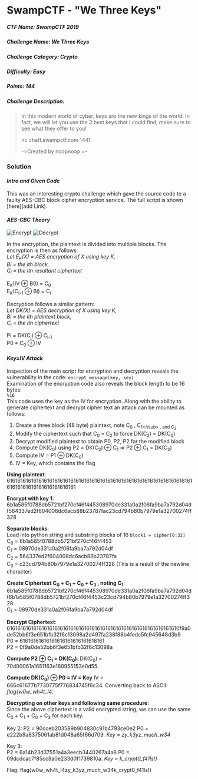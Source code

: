 SwampCTF - "We Three Keys"
======
##### CTF Name: SwampCTF 2019
##### Challenge Name: We Three Keys
##### Challenge Category: Crypto
##### Difficulty: Easy
##### Points: 144
##### Challenge Description: 
>In this modern world of cyber, keys are the new kings of the world. In fact, we will let you use the 3 best keys that I could find, make sure to see what they offer to you!
>
>nc chal1.swampctf.com 1441
>
>-=Created by noopnoop =-

### Solution
#### _Intro and Given Code_
This was an interesting crypto challenge which gave the source code to a faulty AES-CBC block cipher encryption service.  The full script is shown [here](add Link).
#### _AES-CBC Theory_
![Encrypt](AES_CBC_Encrypt)
![Decrypt](AES_CBC_Decrypt)

In the encryption, the plaintext is divided into multiple blocks.  The encryption is then as follows:  
*Let E<sub>K</sub>(X) = AES encryption of X using key K,  
B</sub>i</sub> = the ith block,  
 C<sub>i</sub> = the ith resultant ciphertext*  
 
E<sub>K</sub>(IV ⊕ B</sub>0</sub>) = C<sub>0</sub>  
E<sub>K</sub>(C<sub>i-1</sub> ⊕ B</sub>i</sub>) = C<sub>i</sub>  

Decryption follows a similar pattern:  
*Let D</sub>K</sub>(X) = AES decryption of X using key K,  
B</sub>i</sub> = the ith plaintext block,   
C<sub>i</sub> = the ith ciphertext*  
 
P</sub>i</sub> = D</sub>K</sub>(C<sub>i</sub>) ⊕ C<sub>i-1</sub>  
P</sub>0</sub> = C<sub>0</sub> ⊕ IV  

#### _Key=IV Attack_  
Inspection of the main script for encryption and decryption reveals the vulnerability in the code: `encrypt_message(key, key)`  
Examination of the encryption code also reveals the block length to be 16 bytes:  
`%16`  
This code uses the key as the IV for encryption.  Along with the ability to generate ciphertext and decrypt cipher text an attack can be mounted as follows:  
1) Create a three block (48 byte) plaintext, note C<sub>0</sub> , C<sub>1<//sub> , and C<sub>2</sub>  
2) Modify the ciphertext such that C<sub>0</sub> = C<sub>2</sub> to force D</sub>K</sub>(C<sub>2</sub>) = D</sub>K</sub>(C<sub>0</sub>)  
3) Decrypt modified plaintext to obtain P</sub>0</sub>, P</sub>2</sub>, P</sub>2</sub> for the modified block  
4) Compute D</sub>K</sub>(C<sub>0</sub>) using P</sub>2</sub> = D</sub>K</sub>(C<sub>2</sub>) ⊕ C<sub>1</sub> ⇒  P</sub>2</sub> ⊕  C<sub>1</sub> = D</sub>K</sub>(C<sub>2</sub>)  
5) Compute IV = P</sub>1</sub> ⊕ D</sub>K</sub>(C<sub>0</sub>)  
6) IV = Key, which contains the flag  

**Using plaintext**:  
616161616161616161616161616161616161616161616161616161616161616161616161616161616161616161616161  

**Encrypt with key 1**:  
6b1a585f0788db5721bf270cf46f445308970de331a0a2f06fa9ba7a792d04df564337ed2f604008dc6acb88b23787fac23cd794b80b7979e1a32700274ff328  

**Separate blocks**:  
Load into python string and substring blocks of 16 `block1 = cipher[0:32]`  
C<sub>0</sub> = 6b1a585f0788db5721bf270cf46f4453  
C<sub>1</sub> = 08970de331a0a2f06fa9ba7a792d04df  
C<sub>2</sub> = 564337ed2f604008dc6acb88b23787fa  
C<sub>3</sub> = c23cd794b80b7979e1a32700274ff328 (This is a result of the newline character)   

**Create Ciphertext C<sub>0</sub> + C<sub>1</sub> + C<sub>0</sub> + C<sub>3</sub> , noting C<sub>1</sub>**:  
6b1a585f0788db5721bf270cf46f445308970de331a0a2f06fa9ba7a792d04df6b1a585f0788db5721bf270cf46f4453c23cd794b80b7979e1a32700274ff328  
C<sub>1</sub> = 08970de331a0a2f06fa9ba7a792d04df  

**Decrypt Ciphertext**:  
61616161616161616161616161616161616161616161616161616161616161610f9a0de52bb6f3e651bfb32f6c13098a2d497fa238f88b4fedc5fc945648d3b9  
P</sub>0</sub> = 61616161616161616161616161616161  
P</sub>2</sub> = 0f9a0de52bb6f3e651bfb32f6c13098a  

**Compute P</sub>2</sub> ⊕ C<sub>1</sub> = D</sub>K</sub>(C<sub>0</sub>)**: 
D</sub>K</sub>(C<sub>0</sub>) = 70d00061a1651163e160955153e0d55. 

**Compute D</sub>K</sub>(C<sub>0</sub>) ⊕ P</sub>0</sub> = IV = Key**
IV = 666c61677b7730775f776834745f6c34. 
Converting back to ASCII: *flag{w0w_wh4t_l4*. 

**Decrypting on other keys and following same procedure**:  
Since the above ciphertext is a valid encrypted string, we can use the same C<sub>0</sub> + C<sub>1</sub> + C<sub>0</sub> + C<sub>3</sub> for each key.  

Key 2: 
P</sub>2</sub> = 90cceb203589b904830c91b4793ce0e2 P</sub>0</sub> = e222b9a8375061ab81d048a65f66d709. 
*Key = zy_k3yz_much_w34*

Key 3:  
P</sub>2</sub> = 6a14b23d37551a4a3eecb3440267a4a8 P</sub>0</sub> = 09dcdcac7f85cc8a0e233d0f1739810a. 
*Key = k_crypt0_f41ls!}*

Flag: flag{w0w_wh4t_l4zy_k3yz_much_w34k_crypt0_f41ls!}


